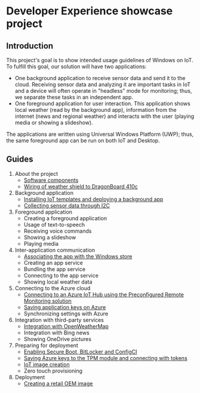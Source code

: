 # Developer Experience showcase project

## Introduction

This project's goal is to show intended usage guidelines of Windows on IoT. To fulfill this goal, our solution will have two applications:

* One background application to receive sensor data and send it to the cloud. Receiving sensor data and analyzing it are important tasks in IoT and a device will often operate in "headless" mode for monitoring; thus, we separate these tasks in an independent app.
* One foreground application for user interaction. This application shows local weather (read by the background app), information from the internet (news and regional weather) and interacts with the user (playing media or showing a slideshow).

The applications are written using Universal Windows Platform (UWP); thus, the same foreground app can be run on both IoT and Desktop.

## Guides

1. About the project
    * [Software components](SoftwareComponents.md)
    * [Wiring of weather shield to DragonBoard 410c](Wiring/README.md)
2. Background application
    * [Installing IoT templates and deploying a background app](Background/Installation/README.md)
    * [Collecting sensor data through I2C](Background/Sensing/README.md)
3. Foreground application
    * Creating a foreground application
    * Usage of text-to-speech
    * Receiving voice commands
    * Showing a slideshow
    * Playing media
4. Inter-application communication
    * [Associating the app with the Windows store](StoreDeployment/README.md)
    * Creating an app service
    * Bundling the app service
    * Connecting to the app service
    * Showing local weather data
5. Connecting to the Azure cloud
    * [Connecting to an Azure IoT Hub using the Preconfigured Remote Monitoring solution](Azure/IoTHubPreconfiguredSolution/README.md)
    * [Saving application keys on Azure](Azure/DeviceTwin/DesiredProperties/README.md)
    * Synchronizing settings with Azure
6. Integration with third-party services
    * [Integration with OpenWeatherMap](Integrations/OpenWeatherMap/README.md)
    * Integration with Bing news
    * Showing OneDrive pictures
7. Preparing for deployment
    * [Enabling Secure Boot, BitLocker and ConfigCI](Security/README.md)
    * [Saving Azure keys to the TPM module and connecting with tokens](Security/TPM/README.md)
    * [IoT image creation](ImageCreation/README.md)
    * Zero touch provisioning
8. Deployment
    * [Creating a retail OEM image](ImageCreation/Retail/README.md)
